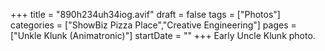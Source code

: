 +++
title = "890h234uh34iog.avif"
draft = false
tags = ["Photos"]
categories = ["ShowBiz Pizza Place","Creative Engineering"]
pages = ["Unkle Klunk (Animatronic)"]
startDate = ""
+++
Early Uncle Klunk photo.
